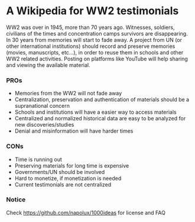# A Wikipedia for WW2 testimonials

WW2 was over in 1945, more than 70 years ago. Witnesses, soldiers, civilians of the times and concentration camps survivors are disappearing. In 30 years from memories will start to fade away. A project from UN (or other international institutions) should record and preserve memories (movies, manuscripts, etc...), in order to reuse them in schools and other WW2 related activities. Posting on platforms like YouTube will help sharing and viewing the available material.

### PROs

* Memories from the WW2 will not fade away
* Centralization, preservation and authentication of materials should be a supranational concern
* Schools and institutions will have a easier way to access materials
* Centralized and normalized historical data are easy to be analyzed for new discoveries/studies
* Denial and misinformation will have harder times

### CONs

* Time is running out
* Preserving materials for long time is expensive
* Governments/UN should be involved
* Hard to monetize, if monetization is needed
* Current testimonials are not centralized

### Notice

Check https://github.com/napolux/1000ideas for license and FAQ
